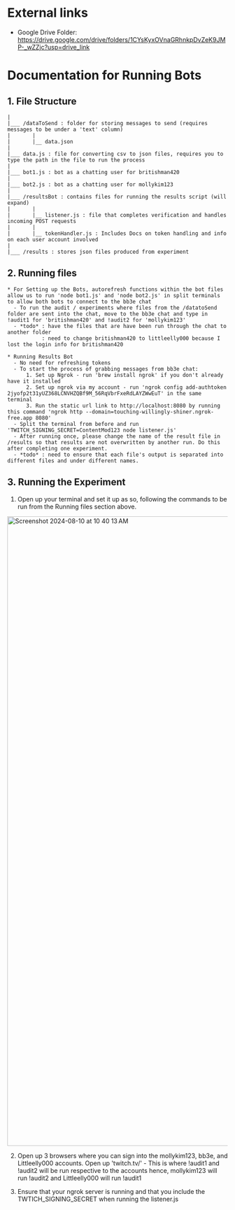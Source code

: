 # External links
- Google Drive Folder: https://drive.google.com/drive/folders/1CYsKyxOVnaGRhnkpDvZeK9JMP-_wZZjc?usp=drive_link

# Documentation for Running Bots

## 1. File Structure
    |
    |___ /dataToSend : folder for storing messages to send (requires messages to be under a 'text' column)
    |       |
    |       |__ data.json
    |
    |___ data.js : file for converting csv to json files, requires you to type the path in the file to run the process
    |
    |___ bot1.js : bot as a chatting user for britishman420
    |
    |___ bot2.js : bot as a chatting user for mollykim123
    |
    |___ /resultsBot : contains files for running the results script (will expand)
    |       |
    |       |__ listener.js : file that completes verification and handles incoming POST requests
    |       |
    |       |__ tokenHandler.js : Includes Docs on token handling and info on each user account involved
    |
    |___ /results : stores json files produced from experiment

## 2. Running files

    * For Setting up the Bots, autorefresh functions within the bot files allow us to run 'node bot1.js' and 'node bot2.js' in split terminals to allow both bots to connect to the bb3e chat
      - To run the audit / experiments where files from the /datatoSend folder are sent into the chat, move to the bb3e chat and type in !audit1 for 'britishman420' and !audit2 for 'mollykim123'
      - *todo* : have the files that are have been run through the chat to another folder
               : need to change britishman420 to littleelly000 because I lost the login info for britishman420

    * Running Results Bot
      - No need for refreshing tokens
      - To start the process of grabbing messages from bb3e chat:
          1. Set up Ngrok - run 'brew install ngrok' if you don't already have it installed
          2. Set up ngrok via my account - run 'ngrok config add-authtoken 2jyofp2t31yUZ368LCNVHZQBf9M_56RqVbrFxeRdLAYZWwEuT' in the same terminal
          3. Run the static url link to http://localhost:8080 by running this command 'ngrok http --domain=touching-willingly-shiner.ngrok-free.app 8080'
      - Split the terminal from before and run 'TWITCH_SIGNING_SECRET=ContentMod123 node listener.js'
      - After running once, please change the name of the result file in /results so that results are not overwritten by another run. Do this after completing one experiment. 
      - *todo* : need to ensure that each file's output is separated into different files and under different names. 

## 3. Running the Experiment
1. Open up your terminal and set it up as so, following the commands to be run from the Running files section above.
<img width="1440" alt="Screenshot 2024-08-10 at 10 40 13 AM" src="https://github.com/user-attachments/assets/b3130ace-7207-46b9-96a5-9939eecbee13">

2. Open up 3 browsers where you can sign into the mollykim123, bb3e, and Littleelly000 accounts. Open up 'twitch.tv/<bb3e username>' - This is where !audit1 and !audit2 will be run respective to the accounts hence, mollykim123 will run !audit2 and Littleelly000 will run !audit1

3. Ensure that your ngrok server is running and that you include the TWTICH_SIGNING_SECRET when running the listener.js

